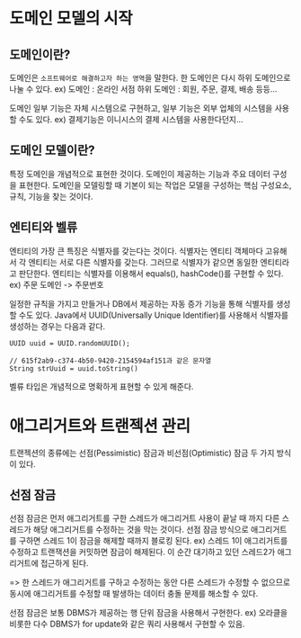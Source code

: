 # 도메인 모델의 시작

## 도메인이란?
도메인은 `소프트웨어로 해결하고자 하는 영역`을 말한다.
한 도메인은 다시 하위 도메인으로 나눌 수 있다.
ex)
도메인 : 온라인 서점
하위 도메인 : 회원, 주문, 결제, 배송 등등...

도메인 일부 기능은 자체 시스템으로 구현하고, 일부 기능은 외부 업체의 시스템을 사용할 수도 있다.
ex) 결제기능은 이니시스의 결제 시스템을 사용한다던지...

## 도메인 모델이란?
특정 도메인을 개념적으로 표현한 것이다.
도메인이 제공하는 기능과 주요 데이터 구성을 표현한다.
도메인을 모델링할 때 기본이 되는 작업은 모델을 구성하는 핵심 구성요소, 규칙, 기능을 찾는 것이다.

## 엔티티와 벨류
엔티티의 가장 큰 특징은 식별자를 갖는다는 것이다.
식별자는 엔티티 객체마다 고유해서 각 엔티티는 서로 다른 식별자를 갖는다.
그러므로 식별자가 같으면 동일한 엔티티라고 판단한다.
엔티티는 식별자를 이용해서 equals(), hashCode()를 구현할 수 있다.
ex) 주문 도메인 -> 주문번호

일정한 규칙을 가지고 만들거나 DB에서 제공하는 자동 증가 기능을 통해 식별자를 생성할 수도 있다.
Java에서 UUID(Universally Unique Identifier)를 사용해서 식별자를 생성하는 경우는 다음과 같다.
~~~
UUID uuid = UUID.randomUUID();

// 615f2ab9-c374-4b50-9420-2154594af151과 같은 문자열
String strUuid = uuid.toString()
~~~

벨류 타입은 개념적으로 명확하게 표현할 수 있게 해준다.

# 애그리거트와 트랜젝션 관리
트랜젝션의 종류에는 선점(Pessimistic) 잠금과 비선점(Optimistic) 잠금 두 가지 방식이 있다.

## 선점 잠금
선점 잠금은 먼저 애그리거트를 구한 스레드가 애그리거트 사용이 끝날 때 까지 다른 스레드가 해당 애그리거트를 수정하는 것을 막는 것이다.
선점 잠금 방식으로 애그리거트를 구하면 스레드 1이 잠금을 해제할 때까지 블로킹 된다.
ex) 스레드 1이 애그리거트를 수정하고 트랜잭션을 커밋하면 잠금이 해제된다.
이 순간 대기하고 있던 스레드2가 애그리거트에 접근하게 된다.

=> 한 스레드가 애그리거트를 구하고 수정하는 동안 다른 스레드가 수정할 수 없으므로 동시에 애그리거트를 수정할 때 발생하는 데이터 충돌 문제를 해소할 수 있다.

선점 잠금은 보통 DBMS가 제공하는 행 단위 잠금을 사용해서 구현한다.
ex) 오라클을 비롯한 다수 DBMS가 for update와 같은 쿼리 사용해서 구현할 수 있음.
